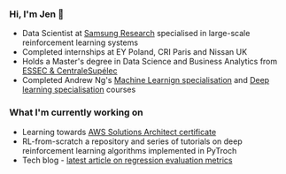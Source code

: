 ### Hi, I'm Jen 👋

- Data Scientist at [Samsung Research](https://research.samsung.com/srpol) specialised in large-scale reinforcement learning systems
- Completed internships at EY Poland, CRI Paris and Nissan UK
- Holds a Master's degree in Data Science and Business Analytics from [ESSEC & CentraleSupélec](https://www.essec.edu/en/program/mscs/master-data-sciences-business-analytics/)
- Completed Andrew Ng's [Machine Learnign specialisation](https://www.coursera.org/specializations/machine-learning-introduction) and [Deep learning specialisation](https://www.coursera.org/specializations/deep-learning) courses

### What I'm currently working on
- Learning towards [AWS Solutions Architect certificate](https://aws.amazon.com/certification/certified-solutions-architect-associate/)
- RL-from-scratch a repository and series of tutorials on deep reinforcement learning algorithms implemented in PyTroch
- Tech blog - [latest article on regression evaluation metrics](https://medium.com/@jedrzejalchimowicz/regression-evaluation-metrics-mae-mse-rmse-r-squared-adjusted-r-squared-which-one-should-67c8d93bc5a8)


<!--
**JenAlchimowicz/JenAlchimowicz** is a ✨ _special_ ✨ repository because its `README.md` (this file) appears on your GitHub profile.

Here are some ideas to get you started:

- 🔭 I’m currently working on ...
- 🌱 I’m currently learning ...
- 👯 I’m looking to collaborate on ...
- 🤔 I’m looking for help with ...
- 💬 Ask me about ...
- 📫 How to reach me: ...
- 😄 Pronouns: ...
- ⚡ Fun fact: ...
-->
